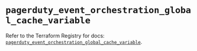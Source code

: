 # `pagerduty_event_orchestration_global_cache_variable`

Refer to the Terraform Registry for docs: [`pagerduty_event_orchestration_global_cache_variable`](https://registry.terraform.io/providers/pagerduty/pagerduty/3.30.3/docs/resources/event_orchestration_global_cache_variable).
